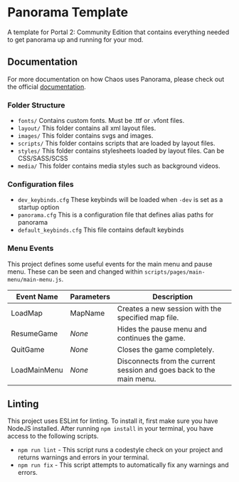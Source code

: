 # Panorama Template
A template for Portal 2: Community Edition that contains everything needed to get panorama up and running for your mod.

## Documentation
For more documentation on how Chaos uses Panorama, please check out the official [documentation](https://chaosinitiative.github.io/Wiki/docs/Panorama).

### Folder Structure
* ``fonts/`` Contains custom fonts. Must be .ttf or .vfont files.
* ``layout/`` This folder contains all xml layout files.
* ``images/`` This folder contains svgs and images.
* ``scripts/`` This folder contains scripts that are loaded by layout files.
* ``styles/`` This folder contains stylesheets loaded by layout files. Can be CSS/SASS/SCSS
* ``media/`` This folder contains media styles such as background videos.

### Configuration files
* ``dev_keybinds.cfg`` These keybinds will be loaded when ``-dev`` is set as a startup option
* ``panorama.cfg`` This is a configuration file that defines alias paths for panorama
* ``default_keybinds.cfg`` This file contains default keybinds

### Menu Events
This project defines some useful events for the main menu and pause menu.  These can be seen and changed within ``scripts/pages/main-menu/main-menu.js``.

| Event Name   | Parameters | Description                                                          |
|--------------|------------|----------------------------------------------------------------------|
| LoadMap      | MapName    | Creates a new session with the specified map file.                   |
| ResumeGame   | *None*     | Hides the pause menu and continues the game.                         |
| QuitGame     | *None*     | Closes the game completely.                                          |
| LoadMainMenu | *None*     | Disconnects from the current session and goes back to the main menu. |

## Linting
This project uses ESLint for linting. To install it, first make sure you have NodeJS installed. After running ``npm install`` in your terminal, you have access to the following scripts.
* ``npm run lint`` - This script runs a codestyle check on your project and returns warnings and errors in your terminal.
* ``npm run fix`` - This script attempts to automatically fix any warnings and errors.
